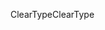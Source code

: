 <span data-ttu-id="b4ad1-101">ClearType</span><span class="sxs-lookup"><span data-stu-id="b4ad1-101">ClearType</span></span>